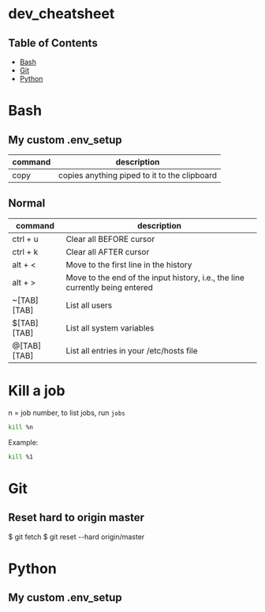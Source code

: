 # dev_cheatsheet
## Table of Contents
- [Bash](#bash)
- [Git](#git)
- [Python](#python)


Bash
====

## My custom .env_setup

| command  | description                    |
|----------|--------------------------------|
| copy     | copies anything piped to it to the clipboard |

## Normal

| command  | description                    |
|----------|--------------------------------|
| ctrl + u          | Clear all BEFORE cursor |
| ctrl + k          | Clear all AFTER cursor |
| alt + <           | Move to the first line in the history |
| alt + >           | Move to the end of the input history, i.e., the line currently being entered |
| ~[TAB][TAB]       | List all users |
| $[TAB][TAB]       | List all system variables |
| @[TAB][TAB]       | List all entries in your /etc/hosts file |
    
# Kill a job

n = job number, to list jobs, run `jobs`

```bash
kill %n
```

Example:

```bash
kill %1
```

Git
====

## Reset hard to origin master
$ git fetch
$ git reset --hard origin/master


Python
====

## My custom .env_setup
